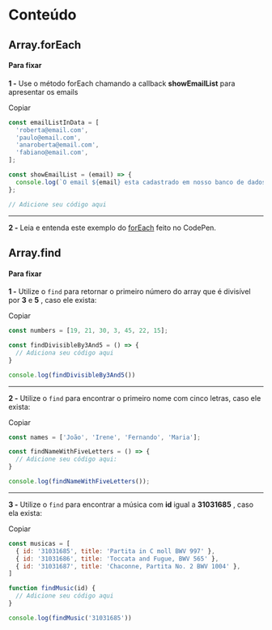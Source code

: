 # Conteúdo

## Array.forEach

#### Para fixar

**1 -** Use o método forEach chamando a callback  **showEmailList** para apresentar os emails

Copiar

```javascript
const emailListInData = [
  'roberta@email.com',
  'paulo@email.com',
  'anaroberta@email.com',
  'fabiano@email.com',
];

const showEmailList = (email) => {
  console.log(`O email ${email} esta cadastrado em nosso banco de dados!`);
};

// Adicione seu código aqui
```

----------

**2 -** Leia e entenda este exemplo do  [forEach](https://codepen.io/pen/?template=LYZPEwV) feito no CodePen.

## Array.find


#### Para fixar

**1 -** Utilize o  `find`  para retornar o primeiro número do array que é divisível por  **3** e  **5** , caso ele exista:

Copiar

```javascript
const numbers = [19, 21, 30, 3, 45, 22, 15];

const findDivisibleBy3And5 = () => {
  // Adiciona seu código aqui
}

console.log(findDivisibleBy3And5())
```

----------

**2 -** Utilize o  `find`  para encontrar o primeiro nome com cinco letras, caso ele exista:

Copiar

```javascript
const names = ['João', 'Irene', 'Fernando', 'Maria'];

const findNameWithFiveLetters = () => {
  // Adicione seu código aqui:
}

console.log(findNameWithFiveLetters());
```

----------

**3 -** Utilize o  `find`  para encontrar a música com  **id** igual a  **31031685** , caso ela exista:

Copiar

```javascript
const musicas = [
  { id: '31031685', title: 'Partita in C moll BWV 997' },
  { id: '31031686', title: 'Toccata and Fugue, BWV 565' },
  { id: '31031687', title: 'Chaconne, Partita No. 2 BWV 1004' },
]

function findMusic(id) {
  // Adicione seu código aqui
}

console.log(findMusic('31031685'))
```
